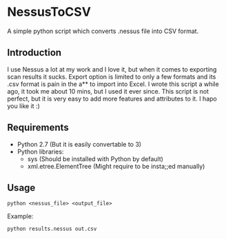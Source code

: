 # NessusToCSV
A simple python script which converts .nessus file into CSV format.


## Introduction
I use Nessus a lot at my work and I love it, but when it comes to exporting scan results it sucks. Export option is limited to only a few formats and its .csv format is pain in the a** to import into Excel.  I wrote this script a while ago, it took me about 10 mins, but I used it ever since.
This script is not perfect, but it is very easy to add more features and attributes to it. I hapo you like it :)


## Requirements
- Python 2.7 (But it is easily convertable to 3)
- Python libraries:
  - sys (Should be installed with Python by default)
  - xml.etree.ElementTree (Might require to be insta;;ed manually)


## Usage
```
python <nessus_file> <output_file>
```
Example:
```
python results.nessus out.csv
```

